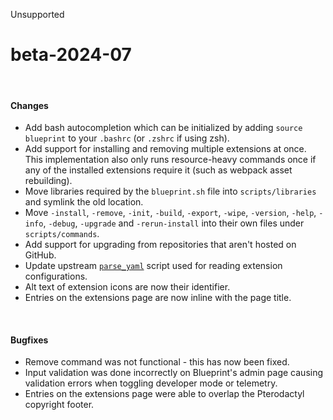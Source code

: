 <span class="badge bg-secondary-subtle border border-secondary-subtle text-secondary-emphasis rounded-pill"><i class="bi bi-x-lg"></i> Unsupported</span>
# beta-2024-07
<br/>

#### Changes
- Add bash autocompletion which can be initialized by adding `source blueprint` to your `.bashrc` (or `.zshrc` if using zsh).
- Add support for installing and removing multiple extensions at once. This implementation also only runs resource-heavy commands once if any of the installed extensions require it (such as webpack asset rebuilding).
- Move libraries required by the `blueprint.sh` file into `scripts/libraries` and symlink the old location.
- Move `-install`, `-remove`, `-init`, `-build`, `-export`, `-wipe`, `-version`, `-help`, `-info`, `-debug`, `-upgrade` and `-rerun-install` into their own files under `scripts/commands`.
- Add support for upgrading from repositories that aren't hosted on GitHub.
- Update upstream [`parse_yaml`](https://github.com/mrbaseman/parse_yaml/blob/master/src/parse_yaml.sh) script used for reading extension configurations.
- Alt text of extension icons are now their identifier.
- Entries on the extensions page are now inline with the page title.

<br/>

#### Bugfixes
- Remove command was not functional - this has now been fixed.
- Input validation was done incorrectly on Blueprint's admin page causing validation errors when toggling developer mode or telemetry.
- Entries on the extensions page were able to overlap the Pterodactyl copyright footer.